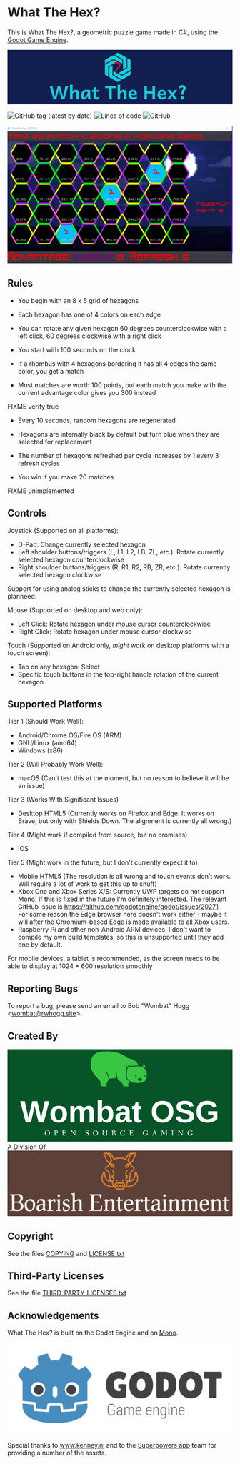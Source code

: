 # What The Hex?

This is What The Hex?, a geometric puzzle game made in C#, using the [Godot Game Engine](https://godotengine.org).

![Banner](banner.png)

![GitHub tag (latest by date)](https://img.shields.io/github/v/tag/rwhogg/what-the-hex?style=social)
![Lines of code](https://img.shields.io/tokei/lines/github/rwhogg/what-the-hex?style=social)
![GitHub](https://img.shields.io/github/license/rwhogg/what-the-hex?style=social)

![Screenshot](screenshot.png)

## Rules

* You begin with an 8 x 5 grid of hexagons

* Each hexagon has one of 4 colors on each edge

* You can rotate any given hexagon 60 degrees counterclockwise with a left click, 60 degrees clockwise with a right click

* You start with 100 seconds on the clock

* If a rhombus with 4 hexagons bordering it has all 4 edges the same color, you get a match

* Most matches are worth 100 points, but each match you make with the current advantage color gives you 300 instead

FIXME verify true

* Every 10 seconds, random hexagons are regenerated

* Hexagons are internally black by default but turn blue when they are selected for replacement
* The number of hexagons refreshed per cycle increases by 1 every 3 refresh cycles

* You win if you make 20 matches

FIXME unimplemented

## Controls

Joystick (Supported on all platforms):

* D-Pad: Change currently selected hexagon
* Left shoulder buttons/triggers (L, L1, L2, LB, ZL, etc.): Rotate currently selected hexagon counterclockwise
* Right shoulder buttons/triggers (R, R1, R2, RB, ZR, etc.): Rotate currently selected hexagon clockwise

Support for using analog sticks to change the currently selected hexagon is planneed.

Mouse (Supported on desktop and web only):

* Left Click: Rotate hexagon under mouse cursor counterclockwise
* Right Click: Rotate hexagon under mouse cursor clockwise

Touch (Supported on Android only, _might_ work on desktop platforms with a touch screen):

* Tap on any hexagon: Select
* Specific touch buttons in the top-right handle rotation of the current hexagon

## Supported Platforms

Tier 1 (Should Work Well):

* Android/Chrome OS/Fire OS (ARM)
* GNU/Linux (amd64)
* Windows (x86)

Tier 2 (Will Probably Work Well):

* macOS (Can't test this at the moment, but no reason to believe it will be an issue)

Tier 3 (Works With Significant Issues)

* Desktop HTML5 (Currently works on Firefox and Edge. It works on Brave, but only with Shields Down. The alignment is currently all wrong.)

Tier 4 (Might work if compiled from source, but no promises)

* iOS

Tier 5 (Might work in the future, but I don't currently expect it to)

* Mobile HTML5 (The resolution is all wrong and touch events don't work. Will require a lot of work to get this up to snuff)
* Xbox One and Xbox Series X/S: Currently UWP targets do not support Mono. If this is fixed in the future I'm definitely interested. The relevant GitHub Issue is https://github.com/godotengine/godot/issues/20271 . For some reason the Edge browser here doesn't work either - maybe it will after the Chromium-based Edge is made available to all Xbox users.
* Raspberry Pi and other non-Android ARM devices: I don't want to compile my own build templates, so this is unsupported until they add one by default.

For mobile devices, a tablet is recommended, as the screen needs to be able to display at 1024 * 600 resolution smoothly

## Reporting Bugs

To report a bug, please send an email to Bob "Wombat" Hogg &lt;wombat@rwhogg.site&gt;.

## Created By

![Wombat OSG](wombat-osg.png)
A Division Of
![Boarish Entertainment](boarish-entertainment.png)

## Copyright

See the files [COPYING](COPYING) and [LICENSE.txt](LICENSE.txt)

## Third-Party Licenses

See the file [THIRD-PARTY-LICENSES.txt](project/THIRD-PARTY-LICENSES.txt)

## Acknowledgements

What The Hex? is built on the Godot Engine and on [Mono](https://www.mono-project.com/).

![Godot Logo](godot_logo.svg)

Special thanks to www.kenney.nl and to the [Superpowers app](http://superpowers-html5.com/) team for providing a number of the assets.
